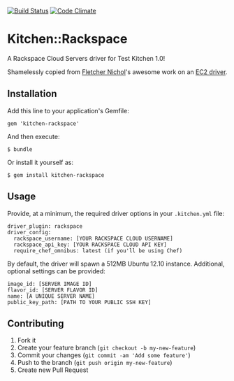 [![Build Status](https://travis-ci.org/RoboticCheese/kitchen-rackspace.png?branch=master)](https://travis-ci.org/RoboticCheese/kitchen-rackspace) [![Code Climate](https://codeclimate.com/github/RoboticCheese/kitchen-rackspace.png)](https://codeclimate.com/github/RoboticCheese/kitchen-rackspace)

# Kitchen::Rackspace

A Rackspace Cloud Servers driver for Test Kitchen 1.0!

Shamelessly copied from [Fletcher Nichol](https://github.com/fnichol)'s
awesome work on an [EC2 driver](https://github.com/opscode/kitchen-ec2).

## Installation

Add this line to your application's Gemfile:

    gem 'kitchen-rackspace'

And then execute:

    $ bundle

Or install it yourself as:

    $ gem install kitchen-rackspace

## Usage

Provide, at a minimum, the required driver options in your `.kitchen.yml` file:

    driver_plugin: rackspace
    driver_config:
      rackspace_username: [YOUR RACKSPACE CLOUD USERNAME]
      rackspace_api_key: [YOUR RACKSPACE CLOUD API KEY]
      require_chef_omnibus: latest (if you'll be using Chef)

By default, the driver will spawn a 512MB Ubuntu 12.10 instance.
Additional, optional settings can be provided:

    image_id: [SERVER IMAGE ID]
    flavor_id: [SERVER FLAVOR ID]
    name: [A UNIQUE SERVER NAME]
    public_key_path: [PATH TO YOUR PUBLIC SSH KEY]

## Contributing

1. Fork it
2. Create your feature branch (`git checkout -b my-new-feature`)
3. Commit your changes (`git commit -am 'Add some feature'`)
4. Push to the branch (`git push origin my-new-feature`)
5. Create new Pull Request
